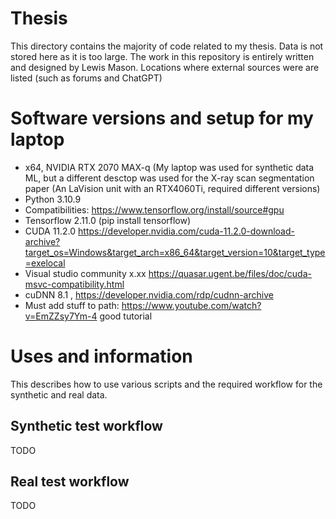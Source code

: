 # Thesis
This directory contains the majority of code related to my thesis. Data is not stored here as it is too large. The work in this repository is entirely written and designed by Lewis Mason. Locations where external sources were are listed (such as forums and ChatGPT)

# Software versions and setup for my laptop 
* x64, NVIDIA RTX 2070 MAX-q (My laptop was used for synthetic data ML, but a different desctop was used for the X-ray scan segmentation paper (An LaVision unit with an RTX4060Ti, required different versions)
* Python 3.10.9
* Compatibilities: 			https://www.tensorflow.org/install/source#gpu
* Tensorflow 2.11.0       		(pip install tensorflow) 
* CUDA 11.2.0 				https://developer.nvidia.com/cuda-11.2.0-download-archive?target_os=Windows&target_arch=x86_64&target_version=10&target_type=exelocal
* Visual studio community x.xx		https://quasar.ugent.be/files/doc/cuda-msvc-compatibility.html
* cuDNN 8.1 ,     			https://developer.nvidia.com/rdp/cudnn-archive
* Must add stuff to path: https://www.youtube.com/watch?v=EmZZsy7Ym-4 good tutorial


# Uses and information
This describes how to use various scripts and the required workflow for the synthetic and real data.

## Synthetic test workflow

TODO

## Real test workflow

TODO
